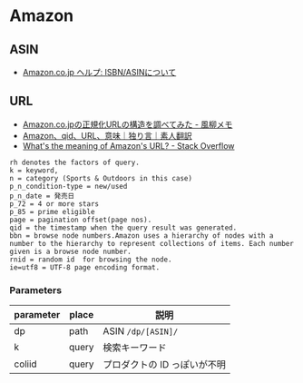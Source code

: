 # Amazon

## ASIN

- [Amazon.co.jp ヘルプ: ISBN/ASINについて](https://www.amazon.co.jp/gp/help/customer/display.html?nodeId=201889580)

## URL

- [Amazon.co.jpの正規化URLの構造を調べてみた - 風柳メモ](https://memo.furyutei.work/entry/20141018/1413593100)
- [Amazon、qid、URL、意味｜独り言｜素人翻訳](http://goutou.mamagoto.com/%E7%8B%AC%E3%82%8A%E8%A8%80/amazon%E3%80%81qid%E3%80%81url%E3%80%81%E6%84%8F%E5%91%B3)
- [What's the meaning of Amazon's URL? - Stack Overflow](https://stackoverflow.com/questions/20610070/whats-the-meaning-of-amazons-url/40978204)
```
rh denotes the factors of query.
k = keyword,
n = category (Sports & Outdoors in this case)
p_n_condition-type = new/used
p_n_date = 発売日
p_72 = 4 or more stars
p_85 = prime eligible
page = pagination offset(page nos).
qid = the timestamp when the query result was generated.
bbn = browse node numbers.Amazon uses a hierarchy of nodes with a number to the hierarchy to represent collections of items. Each number given is a browse node number.
rnid = random id  for browsing the node.
ie=utf8 = UTF-8 page encoding format.
```

### Parameters

|parameter|place|説明|
|---|---|---|
|dp|path|ASIN `/dp/[ASIN]/`|
|k|query|検索キーワード|
|coliid|query|プロダクトの ID っぽいが不明|

